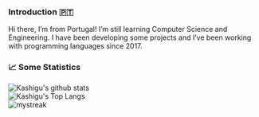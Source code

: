 <h3 id="introduction-🇵🇹">Introduction 🇵🇹</h3>
<p>Hi there, I’m from Portugal! I’m still learning Computer Science and Engineering. I have been developing some projects and I’ve been working with programming languages since 2017.</p>
<h3 id="📈-some-statistics">📈 Some Statistics</h3>
<p><img src="https://github-readme-stats.vercel.app/api?username=Kashigu&amp;show_icons=true&amp;theme=tokyonight" alt="Kashigu's github stats"><br>
<img src="https://github-readme-stats.vercel.app/api/top-langs/?username=Kashigu&amp;theme=tokyonight&amp;layout=compact" alt="Kashigu's Top Langs"><br>
<img src="https://github-readme-streak-stats.herokuapp.com/?user=Kashigu&amp;theme=tokyonight" alt="mystreak"></p>

